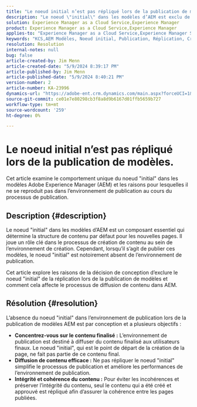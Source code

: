 ```yaml
---
title: "Le noeud initial n’est pas répliqué lors de la publication de modèles"
description: "Le noeud \"initial\" dans les modèles d’AEM est exclu de la publication pendant le processus de réplication."
solution: Experience Manager as a Cloud Service,Experience Manager
product: Experience Manager as a Cloud Service,Experience Manager
applies-to: "Experience Manager as a Cloud Service,Experience Manager Sites,Experience Manager 6.5"
keywords: "KCS,AEM Modèles, Noeud initial, Publication, Réplication, Création de contenu, Environnement de publication, Création de page"
resolution: Resolution
internal-notes: null
bug: false
article-created-by: Jim Menn
article-created-date: "5/9/2024 8:39:17 PM"
article-published-by: Jim Menn
article-published-date: "5/9/2024 8:40:21 PM"
version-number: 2
article-number: KA-23996
dynamics-url: "https://adobe-ent.crm.dynamics.com/main.aspx?forceUCI=1&pagetype=entityrecord&etn=knowledgearticle&id=042afe31-440e-ef11-9f8a-6045bd006268"
source-git-commit: ce01e7e80298cb3f8a8d9b6167d01ffb5659b727
workflow-type: tm+mt
source-wordcount: '259'
ht-degree: 0%

---
```


# Le noeud initial n’est pas répliqué lors de la publication de modèles.


Cet article examine le comportement unique du noeud &quot;initial&quot; dans les modèles Adobe Experience Manager (AEM) et les raisons pour lesquelles il ne se reproduit pas dans l’environnement de publication au cours du processus de publication.

## Description {#description}


Le noeud &quot;initial&quot; dans les modèles d’AEM est un composant essentiel qui détermine la structure de contenu par défaut pour les nouvelles pages. Il joue un rôle clé dans le processus de création de contenu au sein de l’environnement de création. Cependant, lorsqu’il s’agit de publier ces modèles, le noeud &quot;initial&quot; est notoirement absent de l’environnement de publication.

Cet article explore les raisons de la décision de conception d’exclure le noeud &quot;initial&quot; de la réplication lors de la publication de modèles et comment cela affecte le processus de diffusion de contenu dans AEM.


## Résolution {#resolution}


L’absence du noeud &quot;initial&quot; dans l’environnement de publication lors de la publication de modèles AEM est par conception et a plusieurs objectifs :

- <b>Concentrez-vous sur le contenu finalisé :</b> L’environnement de publication est destiné à diffuser du contenu finalisé aux utilisateurs finaux. Le noeud &quot;initial&quot;, qui est le point de départ de la création de la page, ne fait pas partie de ce contenu final.
- <b>Diffusion de contenu efficace :</b> Ne pas répliquer le noeud &quot;initial&quot; simplifie le processus de publication et améliore les performances de l’environnement de publication.
- <b>Intégrité et cohérence du contenu :</b> Pour éviter les incohérences et préserver l’intégrité du contenu, seul le contenu qui a été créé et approuvé est répliqué afin d’assurer la cohérence entre les pages publiées.

